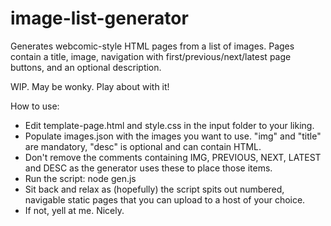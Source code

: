 # image-list-generator
Generates webcomic-style HTML pages from a list of images. Pages contain a title, image, navigation with first/previous/next/latest page buttons, and an optional description.

WIP. May be wonky. Play about with it!

How to use:
* Edit template-page.html and style.css in the input folder to your liking.
* Populate images.json with the images you want to use. "img" and "title" are mandatory, "desc" is optional and can contain HTML.
* Don't remove the comments containing IMG, PREVIOUS, NEXT, LATEST and DESC as the generator uses these to place those items.
* Run the script: node gen.js
* Sit back and relax as (hopefully) the script spits out numbered, navigable static pages that you can upload to a host of your choice.
* If not, yell at me. Nicely.
